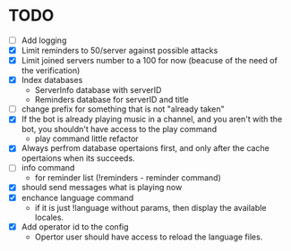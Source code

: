 # TODO

- [ ] Add logging
- [x] Limit reminders to 50/server against possible attacks
- [x] Limit joined servers number to a 100 for now (beacuse of the need of the verification)
- [x] Index databases
  - ServerInfo database with serverID
  - Reminders database for serverID and title
- [ ] change prefix for something that is not "already taken"
- [x] If the bot is already playing music in a channel, and you aren't with the bot, you shouldn't have access to the play command
  - play command little refactor
- [x] Always perfrom database opertaions first, and only after the cache opertaions when its succeeds.
- [ ] info command
  - for reminder list (!reminders - reminder command)
- [x] should send messages what is playing now
- [x] enchance language command
  - if it is just !language without params, then display the available locales.
- [x] Add operator id to the config
  - Opertor user should have access to reload the language files.
